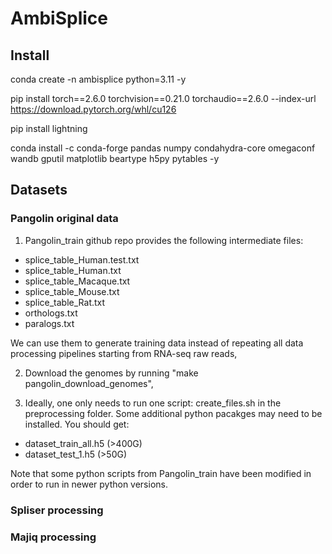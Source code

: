 # AmbiSplice

## Install
conda create -n ambisplice python=3.11 -y

pip install torch==2.6.0 torchvision==0.21.0 torchaudio==2.6.0 --index-url 
https://download.pytorch.org/whl/cu126

pip install lightning

conda install -c conda-forge pandas numpy condahydra-core omegaconf wandb gputil matplotlib beartype h5py pytables -y

## Datasets
### Pangolin original data
1. Pangolin_train github repo provides the following intermediate files:
- splice_table_Human.test.txt  
- splice_table_Human.txt  
- splice_table_Macaque.txt  
- splice_table_Mouse.txt  
- splice_table_Rat.txt
- orthologs.txt
- paralogs.txt

We can use them to generate training data instead of repeating all data processing pipelines starting from RNA-seq raw reads,

2. Download the genomes by running "make pangolin_download_genomes",

3. Ideally, one only needs to run one script: create_files.sh in the preprocessing folder. Some additional python pacakges may need to be installed. You should get:
- dataset_train_all.h5 (>400G)
- dataset_test_1.h5 (>50G)

Note that some python scripts from Pangolin_train have been modified in order to run in newer python versions.

### Spliser processing

### Majiq processing

